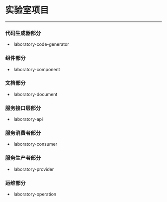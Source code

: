 # 实验室项目
<hr>

### 代码生成器部分
* &nbsp;laboratory-code-generator
### 组件部分
* &nbsp;laboratory-component
### 文档部分
* &nbsp;laboratory-document
### 服务接口层部分
* &nbsp;laboratory-api
### 服务消费者部分
* &nbsp;laboratory-consumer
### 服务生产者部分
* &nbsp;laboratory-provider
### 运维部分
* &nbsp;laboratory-operation